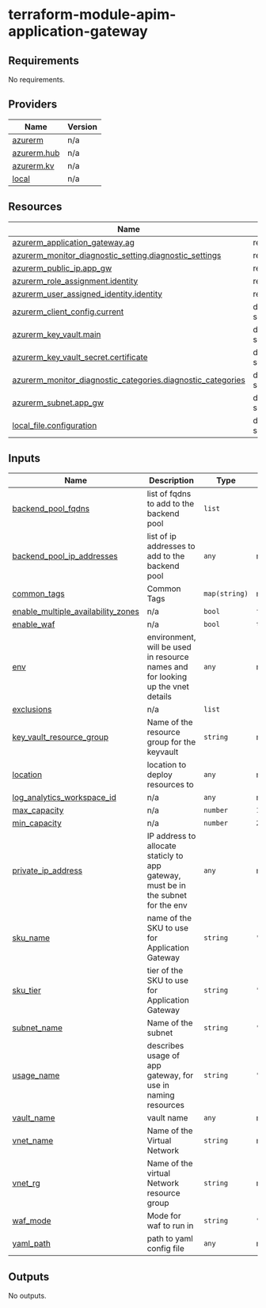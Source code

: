 # terraform-module-apim-application-gateway
<!-- BEGIN_TF_DOCS -->

## Requirements

No requirements.

## Providers

| Name | Version |
|------|---------|
| <a name="provider_azurerm"></a> [azurerm](#provider\_azurerm) | n/a |
| <a name="provider_azurerm.hub"></a> [azurerm.hub](#provider\_azurerm.hub) | n/a |
| <a name="provider_azurerm.kv"></a> [azurerm.kv](#provider\_azurerm.kv) | n/a |
| <a name="provider_local"></a> [local](#provider\_local) | n/a |

## Resources

| Name | Type |
|------|------|
| [azurerm_application_gateway.ag](https://registry.terraform.io/providers/hashicorp/azurerm/latest/docs/resources/application_gateway) | resource |
| [azurerm_monitor_diagnostic_setting.diagnostic_settings](https://registry.terraform.io/providers/hashicorp/azurerm/latest/docs/resources/monitor_diagnostic_setting) | resource |
| [azurerm_public_ip.app_gw](https://registry.terraform.io/providers/hashicorp/azurerm/latest/docs/resources/public_ip) | resource |
| [azurerm_role_assignment.identity](https://registry.terraform.io/providers/hashicorp/azurerm/latest/docs/resources/role_assignment) | resource |
| [azurerm_user_assigned_identity.identity](https://registry.terraform.io/providers/hashicorp/azurerm/latest/docs/resources/user_assigned_identity) | resource |
| [azurerm_client_config.current](https://registry.terraform.io/providers/hashicorp/azurerm/latest/docs/data-sources/client_config) | data source |
| [azurerm_key_vault.main](https://registry.terraform.io/providers/hashicorp/azurerm/latest/docs/data-sources/key_vault) | data source |
| [azurerm_key_vault_secret.certificate](https://registry.terraform.io/providers/hashicorp/azurerm/latest/docs/data-sources/key_vault_secret) | data source |
| [azurerm_monitor_diagnostic_categories.diagnostic_categories](https://registry.terraform.io/providers/hashicorp/azurerm/latest/docs/data-sources/monitor_diagnostic_categories) | data source |
| [azurerm_subnet.app_gw](https://registry.terraform.io/providers/hashicorp/azurerm/latest/docs/data-sources/subnet) | data source |
| [local_file.configuration](https://registry.terraform.io/providers/hashicorp/local/latest/docs/data-sources/file) | data source |

## Inputs

| Name | Description | Type | Default | Required |
|------|-------------|------|---------|:--------:|
| <a name="input_backend_pool_fqdns"></a> [backend\_pool\_fqdns](#input\_backend\_pool\_fqdns) | list of fqdns to add to the backend pool | `list` | `[]` | no |
| <a name="input_backend_pool_ip_addresses"></a> [backend\_pool\_ip\_addresses](#input\_backend\_pool\_ip\_addresses) | list of ip addresses to add to the backend pool | `any` | n/a | yes |
| <a name="input_common_tags"></a> [common\_tags](#input\_common\_tags) | Common Tags | `map(string)` | n/a | yes |
| <a name="input_enable_multiple_availability_zones"></a> [enable\_multiple\_availability\_zones](#input\_enable\_multiple\_availability\_zones) | n/a | `bool` | `false` | no |
| <a name="input_enable_waf"></a> [enable\_waf](#input\_enable\_waf) | n/a | `bool` | `true` | no |
| <a name="input_env"></a> [env](#input\_env) | environment, will be used in resource names and for looking up the vnet details | `any` | n/a | yes |
| <a name="input_exclusions"></a> [exclusions](#input\_exclusions) | n/a | `list` | `[]` | no |
| <a name="input_key_vault_resource_group"></a> [key\_vault\_resource\_group](#input\_key\_vault\_resource\_group) | Name of the resource group for the keyvault | `string` | n/a | yes |
| <a name="input_location"></a> [location](#input\_location) | location to deploy resources to | `any` | n/a | yes |
| <a name="input_log_analytics_workspace_id"></a> [log\_analytics\_workspace\_id](#input\_log\_analytics\_workspace\_id) | n/a | `any` | n/a | yes |
| <a name="input_max_capacity"></a> [max\_capacity](#input\_max\_capacity) | n/a | `number` | `10` | no |
| <a name="input_min_capacity"></a> [min\_capacity](#input\_min\_capacity) | n/a | `number` | `2` | no |
| <a name="input_private_ip_address"></a> [private\_ip\_address](#input\_private\_ip\_address) | IP address to allocate staticly to app gateway, must be in the subnet for the env | `any` | n/a | yes |
| <a name="input_sku_name"></a> [sku\_name](#input\_sku\_name) | name of the SKU to use for Application Gateway | `string` | `"WAF_v2"` | no |
| <a name="input_sku_tier"></a> [sku\_tier](#input\_sku\_tier) | tier of the SKU to use for Application Gateway | `string` | `"WAF_v2"` | no |
| <a name="input_subnet_name"></a> [subnet\_name](#input\_subnet\_name) | Name of the subnet | `string` | `"aks-appgw"` | no |
| <a name="input_usage_name"></a> [usage\_name](#input\_usage\_name) | describes usage of app gateway, for use in naming resources | `string` | `"aks"` | no |
| <a name="input_vault_name"></a> [vault\_name](#input\_vault\_name) | vault name | `any` | n/a | yes |
| <a name="input_vnet_name"></a> [vnet\_name](#input\_vnet\_name) | Name of the Virtual Network | `string` | n/a | yes |
| <a name="input_vnet_rg"></a> [vnet\_rg](#input\_vnet\_rg) | Name of the virtual Network resource group | `string` | n/a | yes |
| <a name="input_waf_mode"></a> [waf\_mode](#input\_waf\_mode) | Mode for waf to run in | `string` | `"Detection"` | no |
| <a name="input_yaml_path"></a> [yaml\_path](#input\_yaml\_path) | path to yaml config file | `any` | n/a | yes |

## Outputs

No outputs.
<!-- END_TF_DOCS -->